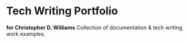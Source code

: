 # Tech Writing Portfolio
**for Christopher D. Williams**
Collection of documentation &amp; tech writing work examples.
